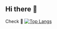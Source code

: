 ## Hi there 👋

<!--
**Gre4ko/Gre4ko** is a ✨ _special_ ✨ repository because its `README.md` (this file) appears on your GitHub profile.

Here are some ideas to get you started:

- 🔭 I’m currently working on ...
- 🌱 I’m currently learning ...
- 👯 I’m looking to collaborate on ...
- 🤔 I’m looking for help with ...
- 💬 Ask me about ...
- 📫 How to reach me: ...
- 😄 Pronouns: ...
- ⚡ Fun fact: ...
-->
Check 🤔
[![Top Langs](https://github-readme-stats.vercel.app/api/top-langs/?username=Gre4ko)](https://github.com/anuraghazra/github-readme-stats)
